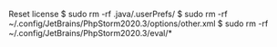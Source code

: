 Reset license
$ sudo rm -rf .java/.userPrefs/
$ sudo rm -rf ~/.config/JetBrains/PhpStorm2020.3/options/other.xml 
$ sudo rm -rf ~/.config/JetBrains/PhpStorm2020.3/eval/*
 